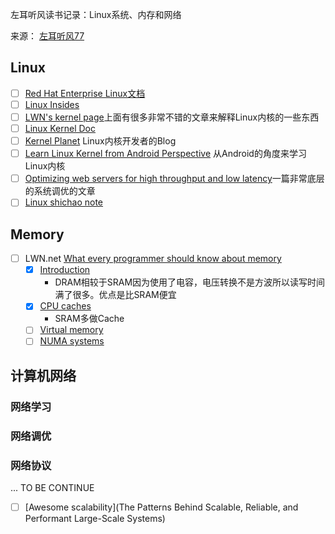左耳听风读书记录：Linux系统、内存和网络

来源： [左耳听风77](https://time.geekbang.org/column/article/9759)

## Linux

- [ ] [Red Hat Enterprise Linux文档](https://access.redhat.com/documentation/en-us/red_hat_enterprise_linux/7/)
- [ ] [Linux Insides](https://0xax.gitbooks.io/linux-insides/content/index.html)
- [ ] [LWN's kernel page](http://lwn.net/Kernel/Index/)上面有很多非常不错的文章来解释Linux内核的一些东西
- [ ] [Linux Kernel Doc](https://www.kernel.org/doc/)
- [ ] [Kernel Planet](http://planet.kernel.org/) Linux内核开发者的Blog
- [ ] [Learn Linux Kernel from Android Perspective](http://learnlinuxconcepts.blogspot.com/2014/10/this-blog-is-to-help-those-students-and.html) 从Android的角度来学习Linux内核
- [ ] [Optimizing web servers for high throughput and low latency](https://blogs.dropbox.com/tech/2017/09/optimizing-web-servers-for-high-throughput-and-low-latency/)一篇非常底层的系统调优的文章
- [ ] [Linux shichao note](https://notes.shichao.io/lkd/ch1/#the-linux-kernel-development-community)

## Memory 
- [ ] LWN.net [What every programmer should know about memory](http://futuretech.blinkenlights.nl/misc/cpumemory.pdf)
    - [x] [Introduction](https://lwn.net/Articles/250967/)
        - DRAM相较于SRAM因为使用了电容，电压转换不是方波所以读写时间满了很多。优点是比SRAM便宜
    - [x] [CPU caches](https://lwn.net/Articles/252125/) 
        - SRAM多做Cache
    - [ ] [Virtual memory](http://lwn.net/Articles/253361/)
    - [ ] [NUMA systems](http://lwn.net/Articles/254445/)

## 计算机网络
### 网络学习

### 网络调优

### 网络协议
... TO BE CONTINUE

- [ ] [Awesome scalability](The Patterns Behind Scalable, Reliable, and Performant Large-Scale Systems)
